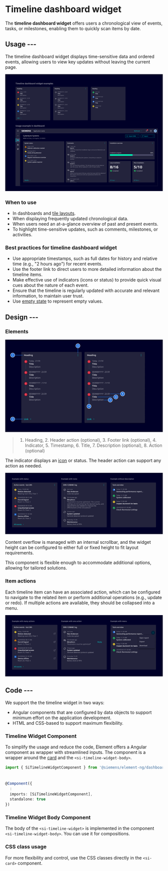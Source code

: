 # Timeline dashboard widget

The **timeline dashboard widget** offers users a chronological view of events, tasks, or milestones, enabling them to quickly scan items by date.

## Usage ---

The timeline dashboard widget displays time-sensitive data and ordered events, allowing users to view key updates without leaving the current page.

![Timeline dashboard widget](images/timeline-widget.png)

### When to use

- In dashboards and [tile layouts](../../fundamentals/layouts/content.md#tile-layout).
- When displaying frequently updated chronological data.
- When users need an at-a-glance overview of past and present events.
- To highlight time-sensitive updates, such as comments, milestones, or activities.

### Best practices for timeline dashboard widget

- Use appropriate timestamps, such as full dates for history and relative time (e.g., "2 hours ago") for recent events.
- Use the footer link to direct users to more detailed information about the timeline items.
- Make effective use of indicators (icons or status) to provide quick visual cues about the nature of each event.
- Ensure that the timeline is regularly updated with accurate and relevant information, to maintain user trust.
- Use [empty state](../status-notifications/empty-state.md) to represent empty values.

## Design ---

### Elements

![Timeline dashboard widget elements](images/timeline-widget-elements.png)

> 1. Heading, 2. Header action (optional), 3. Footer link (optional), 4. Indicator, 5. Timestamp, 6. Title, 7. Description (optional), 8. Action (optional)

The indicator displays an [icon](../../fundamentals/icons.md) or status.
The header action can support any action as needed.

![Timeline dashboard widget variants](images/timeline-widget-variants.png)

Content overflow is managed with an internal scrollbar,
and the widget height can be configured to either full or fixed height to fit layout requirements.

This component is flexible enough to accommodate additional options, allowing for tailored solutions.

### Item actions

Each timeline item can have an associated action, which can be configured to navigate to the related item or
perform additional operations (e.g., update or redo).
If multiple actions are available, they should be collapsed into a menu.

![Timeline dashboard widget actions](images/timeline-widget-actions.png)

## Code ---

We support the the timeline widget in two ways:

- Angular components that are configured by data objects to support minimum
  effort on the application development.
- HTML and CSS-based to support maximum flexibility.

### Timeline Widget Component

To simplify the usage and reduce the code, Element offers a Angular component as wrapper
with streamlined inputs. The component is a wrapper around the [card](../layout-navigation/cards.md)
and the `<si-timeline-widget-body>`.

```ts
import { SiTimelineWidgetComponent } from '@siemens/element-ng/dashboard';


@Component({
  :
  imports: [SiTimelineWidgetComponent],
  standalone: true
}) 
```

<si-docs-component example="si-dashboard/si-timeline-widget" height="620"></si-docs-component>

<si-docs-api component="SiTimelineWidgetComponent"></si-docs-api>

### Timeline Widget Body Component

The body of the `<si-timeline-widget>` is implemented in the component `<si-timeline-widget-body>`.
You can use it for compositions.

<si-docs-component example="si-dashboard/si-timeline-widget-body" height="450"></si-docs-component>

<si-docs-api component="SiTimelineWidgetBodyComponent"></si-docs-api>

### CSS class usage

For more flexibility and control, use the CSS classes directly in the `<si-card>` component.

<si-docs-component example="si-dashboard/si-timeline-widget-css" height="400"></si-docs-component>

<si-docs-types></si-docs-types>
